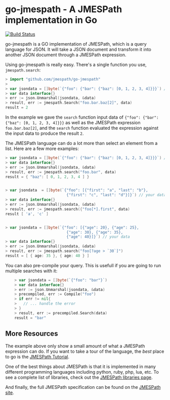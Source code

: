 # go-jmespath - A JMESPath implementation in Go

[![Build Status](https://img.shields.io/travis/jmespath/go-jmespath.svg)](https://travis-ci.org/jmespath/go-jmespath)



go-jmespath is a GO implementation of JMESPath,
which is a query language for JSON.  It will take a JSON
document and transform it into another JSON document
through a JMESPath expression.

Using go-jmespath is really easy.  There's a single function
you use, `jmespath.search`:


```go
> import "github.com/jmespath/go-jmespath"
>
> var jsondata = []byte(`{"foo": {"bar": {"baz": [0, 1, 2, 3, 4]}}}`) // your data
> var data interface{}
> err := json.Unmarshal(jsondata, &data)
> result, err := jmespath.Search("foo.bar.baz[2]", data)
result = 2
```

In the example we gave the ``search`` function input data of
`{"foo": {"bar": {"baz": [0, 1, 2, 3, 4]}}}` as well as the JMESPath
expression `foo.bar.baz[2]`, and the `search` function evaluated
the expression against the input data to produce the result ``2``.

The JMESPath language can do a lot more than select an element
from a list.  Here are a few more examples:

```go
> var jsondata = []byte(`{"foo": {"bar": {"baz": [0, 1, 2, 3, 4]}}}`) // your data
> var data interface{}
> err := json.Unmarshal(jsondata, &data)
> result, err := jmespath.search("foo.bar", data)
result = { "baz": [ 0, 1, 2, 3, 4 ] }


> var jsondata  = []byte(`{"foo": [{"first": "a", "last": "b"},
                           {"first": "c", "last": "d"}]}`) // your data
> var data interface{}
> err := json.Unmarshal(jsondata, &data)
> result, err := jmespath.search({"foo[*].first", data)
result [ 'a', 'c' ]


> var jsondata = []byte(`{"foo": [{"age": 20}, {"age": 25},
                           {"age": 30}, {"age": 35},
                           {"age": 40}]}`) // your data
> var data interface{}
> err := json.Unmarshal(jsondata, &data)
> result, err := jmespath.search("foo[?age > `30`]")
result = [ { age: 35 }, { age: 40 } ]
```

You can also pre-compile your query. This is usefull if 
you are going to run multiple searches with it:

```go
	> var jsondata = []byte(`{"foo": "bar"}`)
	> var data interface{}
    > err := json.Unmarshal(jsondata, &data)
	> precompiled, err := Compile("foo")
	> if err != nil{
    >   // ... handle the error
    > }
    > result, err := precompiled.Search(data)
	result = "bar"
```

## More Resources

The example above only show a small amount of what
a JMESPath expression can do.  If you want to take a
tour of the language, the *best* place to go is the
[JMESPath Tutorial](http://jmespath.org/tutorial.html).

One of the best things about JMESPath is that it is
implemented in many different programming languages including
python, ruby, php, lua, etc.  To see a complete list of libraries,
check out the [JMESPath libraries page](http://jmespath.org/libraries.html).

And finally, the full JMESPath specification can be found
on the [JMESPath site](http://jmespath.org/specification.html).
